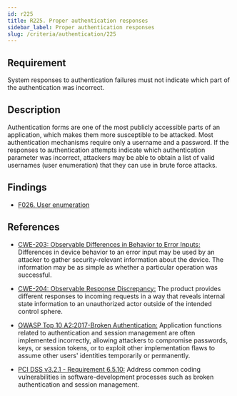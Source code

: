 ```yaml
---
id: r225
title: R225. Proper authentication responses
sidebar_label: Proper authentication responses
slug: /criteria/authentication/225
---
```


## Requirement

System responses to authentication failures
must not indicate which part of the authentication was incorrect.

## Description

Authentication forms are one of the most publicly accessible parts of an
application,
which makes them more susceptible to be attacked.
Most authentication mechanisms require only a username and a password.
If the responses to authentication attempts indicate which authentication
parameter was incorrect,
attackers may be able to obtain a list of valid usernames (user enumeration)
that they can use in brute force attacks.

## Findings

- [F026. User enumeration](https://fluidattacks.com/products/rules/findings/026/)

## References

- [CWE-203: Observable Differences in Behavior to Error Inputs:](https://cwe.mitre.org/data/definitions/203.html)
Differences in device behavior to an error input may be used by an attacker to
gather security-relevant information about the device.
The information may be as simple as whether a particular operation was
successful.

- [CWE-204: Observable Response Discrepancy:](https://cwe.mitre.org/data/definitions/204.html)
The product provides different responses to incoming requests in a way that
reveals internal state information to an unauthorized actor outside of the
intended control sphere.

- [OWASP Top 10 A2:2017-Broken Authentication:](https://owasp.org/www-project-top-ten/OWASP_Top_Ten_2017/Top_10-2017_A2-Broken_Authentication)
Application functions related to authentication and session management are
often implemented incorrectly,
allowing attackers to compromise passwords, keys, or session tokens,
or to exploit other implementation flaws to assume other users' identities
temporarily or permanently.

- [PCI DSS v3.2.1 - Requirement 6.5.10:](https://www.pcisecuritystandards.org/documents/PCI_DSS_v3-2-1.pdf)
Address common coding vulnerabilities in software-development processes such as
broken authentication and session management.
